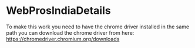 # WebProsIndiaDetails


To make this work you need to have the chrome driver installed in the same path you can download the chrome driver from here: https://chromedriver.chromium.org/downloads
